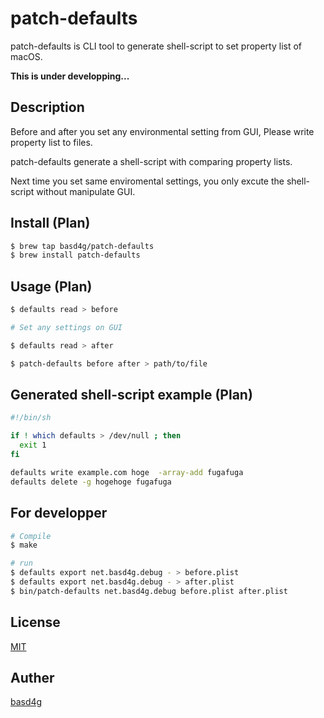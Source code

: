 # patch-defaults

patch-defaults is CLI tool to generate shell-script to set property list of macOS.

__This is under developping...__

## Description

Before and after you set any environmental setting from GUI, Please write property list to files.

patch-defaults generate a shell-script with comparing property lists.

Next time you set same enviromental settings, you only excute the shell-script without manipulate GUI.

## Install (Plan)

```sh
$ brew tap basd4g/patch-defaults
$ brew install patch-defaults
```

## Usage (Plan)

```sh
$ defaults read > before

# Set any settings on GUI

$ defaults read > after

$ patch-defaults before after > path/to/file
```

## Generated shell-script example (Plan)

```sh
#!/bin/sh

if ! which defaults > /dev/null ; then
  exit 1
fi

defaults write example.com hoge  -array-add fugafuga
defaults delete -g hogehoge fugafuga
```

## For developper

```sh
# Compile
$ make

# run
$ defaults export net.basd4g.debug - > before.plist
$ defaults export net.basd4g.debug - > after.plist
$ bin/patch-defaults net.basd4g.debug before.plist after.plist
```

## License

[MIT](https://github.com/basd4g/patch-defaults/blob/master/LICENSE)

## Auther

[basd4g](https://github.com/basd4g)
